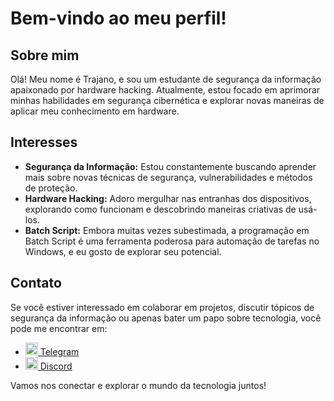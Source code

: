 # Bem-vindo ao meu perfil!

## Sobre mim
Olá! Meu nome é Trajano, e sou um estudante de segurança da informação apaixonado por hardware hacking. Atualmente, estou focado em aprimorar minhas habilidades em segurança cibernética e explorar novas maneiras de aplicar meu conhecimento em hardware.

## Interesses
- **Segurança da Informação:** Estou constantemente buscando aprender mais sobre novas técnicas de segurança, vulnerabilidades e métodos de proteção.
- **Hardware Hacking:** Adoro mergulhar nas entranhas dos dispositivos, explorando como funcionam e descobrindo maneiras criativas de usá-los.
- **Batch Script:** Embora muitas vezes subestimada, a programação em Batch Script é uma ferramenta poderosa para automação de tarefas no Windows, e eu gosto de explorar seu potencial.

## Contato
Se você estiver interessado em colaborar em projetos, discutir tópicos de segurança da informação ou apenas bater um papo sobre tecnologia, você pode me encontrar em:
- [<img src="https://simpleicons.org/icons/telegram.svg" alt="Telegram" width="20"/> Telegram](https://t.me/trajano1533)
- [<img src="https://simpleicons.org/icons/discord.svg" alt="Discord" width="20"/> Discord](#)

Vamos nos conectar e explorar o mundo da tecnologia juntos!
